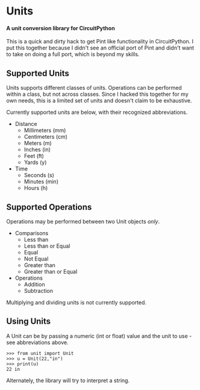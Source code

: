 # Units
#### A unit conversion library for CircuitPython

This is a quick and dirty hack to get Pint like functionality in CircuitPython. I put this together because I didn't
see an official port of Pint and didn't want to take on doing a full port, which is beyond my skills.

## Supported Units

Units supports different classes of units. Operations can be performed within a class, but not across classes.
Since I hacked this together for my own needs, this is a limited set of units and doesn't claim to be exhaustive.

Currently supported units are below, with their recognized abbreviations.

* Distance
  * Millimeters (mm) 
  * Centimeters (cm)
  * Meters (m)
  * Inches (in)
  * Feet (ft)
  * Yards (y)
* Time
  * Seconds (s)
  * Minutes (min)
  * Hours (h)

## Supported Operations

Operations may be performed between two Unit objects *only*.

* Comparisons
  * Less than
  * Less than or Equal
  * Equal
  * Not Equal
  * Greater than
  * Greater than or Equal
* Operations
  * Addition
  * Subtraction

Multiplying and dividing units is not currently supported.

## Using Units

A Unit can be by passing a numeric (int or float) value and the unit to use - see abbreviations above.
````
>>> from unit import Unit
>>> u = Unit(22,"in")
>>> print(u)
22 in
````

Alternately, the library will try to interpret a string.
````


````